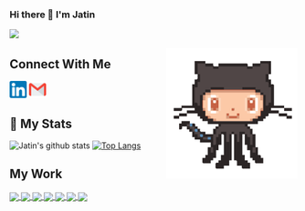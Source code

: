 ### Hi there 👋  I'm Jatin
[<img src="https://komarev.com/ghpvc/?username=legedith&label=Profile+Views&color=2e8b57&style=flat" />](https://github.com/legedith)


<img align='right' src="https://raw.githubusercontent.com/iCharlesZ/FigureBed/master/img/octocat.gif" width="230">

## Connect With Me
<a href="https://www.linkedin.com/in/legedith/"><img src="/img/linkedin.png" alt="alt text" width="30px" height="30px"></a>   <a href="mailto:jatindehmiwal@gmail.com"><img src="/img/gmail.png" alt="alt text" width="30px" height="30px"></a>  

## 🚀 My Stats
![Jatin's github stats](https://github-readme-stats.vercel.app/api?username=legedith&theme=dracula&show_icons=true)
[![Top Langs](https://github-readme-stats.vercel.app/api/top-langs/?username=Legedith&layout=compact&theme=ayu-mirage)](https://github.com/legedith/github-readme-stats)

## My Work 
<a href="https://github.com/Legedith/Hereditary_traits">
  <img align="center" src="https://github-readme-stats.vercel.app/api/pin/?username=legedith&repo=Hereditary_traits&theme=dracula" />
</a> 

<a href="https://github.com/Legedith/Six_Degrees_of_Kevin_Bacon_game">
  <img align="center" src="https://github-readme-stats.vercel.app/api/pin/?username=legedith&repo=Six_Degrees_of_Kevin_Bacon_game&theme=dracula" />
</a>

<a href="https://github.com/Legedith/saviour">
  <img align="center" src="https://github-readme-stats.vercel.app/api/pin/?username=legedith&repo=saviour&theme=dracula" />
</a> 

<a href="https://github.com/Legedith/Dungeons">
  <img align="center" src="https://github-readme-stats.vercel.app/api/pin/?username=legedith&repo=Dungeons&theme=dracula" />
</a> 

<a href="https://github.com/Legedith/Slowpoke">
  <img align="center" src="https://github-readme-stats.vercel.app/api/pin/?username=legedith&repo=Slowpoke&theme=dracula" />
</a> 

<a href="https://github.com/Legedith/Danke_Schoen">
  <img align="center" src="https://github-readme-stats.vercel.app/api/pin/?username=legedith&repo=Danke_Schoen&theme=dracula" />
</a> 

<a href="https://github.com/Legedith/Minesweeper">
  <img align="center" src="https://github-readme-stats.vercel.app/api/pin/?username=legedith&repo=Minesweeper&theme=dracula" />
</a> 

